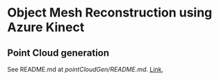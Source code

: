 # Object Mesh Reconstruction using Azure Kinect

## Point Cloud generation
See README.md at *pointCloudGen/README.md*. [Link](pointCloudGen/README.md),
